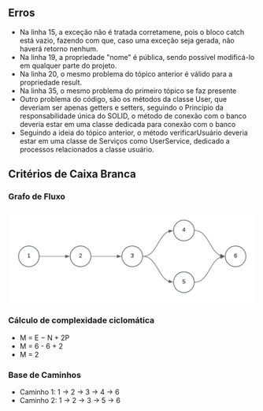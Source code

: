 ## Erros
- Na linha 15, a exceção não é tratada corretamene, pois o bloco catch está vazio, fazendo com que, caso uma exceção seja gerada, não haverá retorno nenhum.
- Na linha 19, a propriedade "nome" é pública, sendo possível modificá-lo em qualquer parte do projeto.
- Na linha 20, o mesmo problema do tópico anterior é válido para a propriedade result.
- Na linha 35, o mesmo problema do primeiro tópico se faz presente
- Outro problema do código, são os métodos da classe User, que deveriam ser apenas getters e setters, seguindo o Princípio da responsabilidade única do SOLID, o método de conexão com o banco deveria estar em uma classe dedicada para conexão com o banco
- Seguindo a ideia do tópico anterior, o método verificarUsuário deveria estar em uma classe de Serviços como UserService, dedicado a processos relacionados a classe usuário.
## Critérios de Caixa Branca
### Grafo de Fluxo
![Control-flow graph](./imgs/cfg.png)
### Cálculo de complexidade ciclomática
- M = E − N + 2P
- M = 6 - 6 + 2
- M = 2
### Base de Caminhos
- Caminho 1: 1 -> 2 -> 3 -> 4 -> 6
- Caminho 2: 1 -> 2 -> 3 -> 5 -> 6
